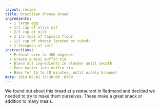 ```yaml
---
layout: recipe
title: Brazilian Cheese Bread
ingredients:
  - 1 large egg
  - 1/3 cup of olive oil
  - 2/3 cup of milk
  - 1 1/2 cups of tapioca flour
  - 1/2 cup of cheese (grated or cubed)
  - 1 teaspoon of salt
instructions:
  - Preheat oven to 400 degrees
  - Grease a mini muffin tin
  - Blend all ingredients in blender until smooth
  - Pour batter into muffin tin
  - Bake for 15 to 20 minutes, until nicely browned
date: 2019-06-01 17:30:00 -0700
---
```


We found out about this bread at a restaurant in Redmond and decided we needed to try to make them ourselves. These make a great snack or addition to many meals.
